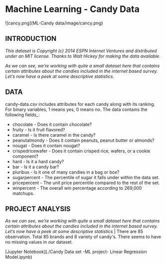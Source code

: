 

# Machine Learning - Candy Data

![cancy.png](ML-Candy data/image/cancy.png)



## INTRODUCTION
_This dataset is Copyright (c) 2014 ESPN Internet Ventures and distributed under an MIT license. Thanks to Walt Hickey for making the data available_.

_As we can see, we’re working with quite a small dataset here that contains certain attributes about the candies included in the internet based survey. Let’s now have a peek at some descriptive statistics_.


## DATA

candy-data.csv includes attributes for each candy along with its ranking. For binary variables, 1 means yes, 0 means no. The data contains the following fields_:

- chocolate        -  Does it contain chocolate?
- fruity           -  Is it fruit flavored?
- caramel          -  Is there caramel in the candy?
- peanutalmondy    -  Does it contain peanuts, peanut butter or almonds?
- nougat           -  Does it contain nougat?
- crispedricewafer -  Does it contain crisped rice, wafers, or a cookie component?
- hard             -  Is it a hard candy?
- bar              -  Is it a candy bar?
- pluribus         -  Is it one of many candies in a bag or box?
- sugarpercent     -  The percentile of sugar it falls under within the data set.
- pricepercent     -  The unit price percentile compared to the rest of the set.
- winpercent       -  The overall win percentage according to 269,000 matchups.

## PROJECT ANALYSIS
_As we can see, we’re working with quite a small dataset here that contains certain attributes about the candies included in the internet based survey. Let’s now have a peek at some descriptive statistics_ |
There are 85 observation. Total 85 brands and 8 variety of candy's. There seems to have no missing values in our dataset.

[Jupyter Notebook](./Candy Data set -ML project- Linear Regression Model.ipynb)


